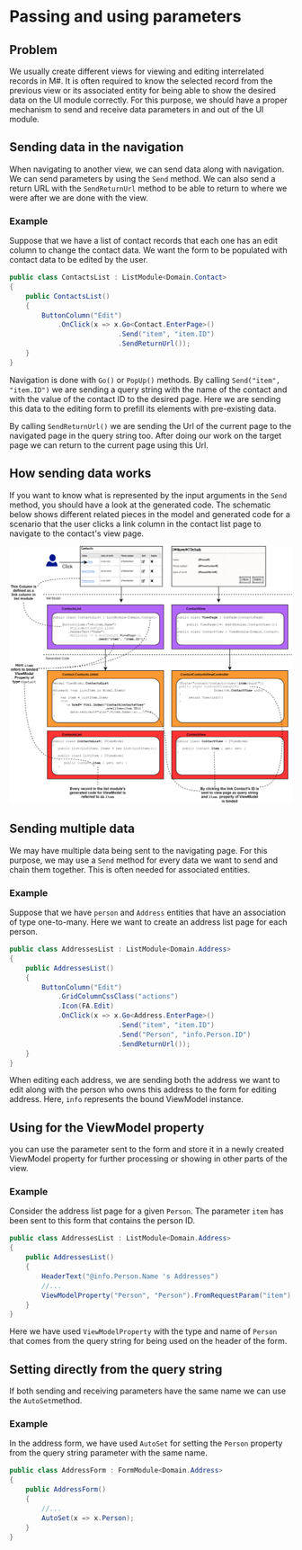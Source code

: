 # Passing and using parameters

## Problem

We usually create different views for viewing and editing interrelated records in M#. It is often required to know the selected record from the previous view or its associated entity for being able to show the desired data on the UI module correctly. For this purpose, we should have a proper mechanism to send and receive data parameters in and out of the UI module.

## Sending data in the navigation
When navigating to another view, we can send data along with navigation. We can send parameters by using the `Send` method. We can also send a return URL with the `SendReturnUrl` method to be able to return to where we were after we are done with the view.

### Example
Suppose that we have a list of contact records that each one has an edit column to change the contact data. We want the form to be populated with contact data to be edited by the user.

```csharp
public class ContactsList : ListModule<Domain.Contact>
{
    public ContactsList()
    {
        ButtonColumn("Edit")
            .OnClick(x => x.Go<Contact.EnterPage>()
                           .Send("item", "item.ID")
                           .SendReturnUrl());
    }
}
```
Navigation is done with `Go()` or `PopUp()` methods. By calling `Send("item", "item.ID")` we are sending a query string with the name of the contact and with the value of the contact ID to the desired page. Here we are sending this data to the editing form to prefill its elements with pre-existing data.

By calling `SendReturnUrl()` we are sending the Url of the current page to the navigated page in the query string too. After doing our work on the target page we can return to the current page using this Url.

## How sending data works
If you want to know what is represented by the input arguments in the `Send` method, you should have a look at the generated code. The schematic below shows different related pieces in the model and generated code for a scenario that the user clicks a link column in the contact list page to navigate to the contact's view page.

![Passing and using parameters](images/PassingAndUsingParameters.png)

## Sending multiple data
We may have multiple data being sent to the navigating page. For this purpose, we may use a `Send` method for every data we want to send and chain them together. This is often needed for associated entities.

### Example
Suppose that we have `person` and `Address` entities that have an association of type one-to-many. Here we want to create an address list page for each person.

```csharp
public class AddressesList : ListModule<Domain.Address>
{
    public AddressesList()
    {
        ButtonColumn("Edit")
            .GridColumnCssClass("actions")
            .Icon(FA.Edit)
            .OnClick(x => x.Go<Address.EnterPage>()
                           .Send("item", "item.ID")
                           .Send("Person", "info.Person.ID")
                           .SendReturnUrl());
    }
}
```

When editing each address, we are sending both the address we want to edit along with the person who owns this address to the form for editing address. Here, `info` represents the bound ViewModel instance.

## Using for the ViewModel property
you can use the parameter sent to the form and store it in a newly created ViewModel property for further processing or showing in other parts of the view.

### Example
Consider the address list page for a given `Person`. The parameter `item` has been sent to this form that contains the person ID.
```csharp
public class AddressesList : ListModule<Domain.Address>
{
    public AddressesList()
    {
        HeaderText("@info.Person.Name 's Addresses")
        //...
        ViewModelProperty("Person", "Person").FromRequestParam("item");
    }
}
```
Here we have used `ViewModelProperty` with the type and name of `Person` that comes from the query string for being used on the header of the form.

## Setting directly from the query string
If both sending and receiving parameters have the same name we can use the `AutoSet`method.

### Example
In the address form, we have used `AutoSet` for setting the `Person` property from the query string parameter with the same name.

```csharp
public class AddressForm : FormModule<Domain.Address>
{
    public AddressForm()
    {
        //...
        AutoSet(x => x.Person);
    }
}
```